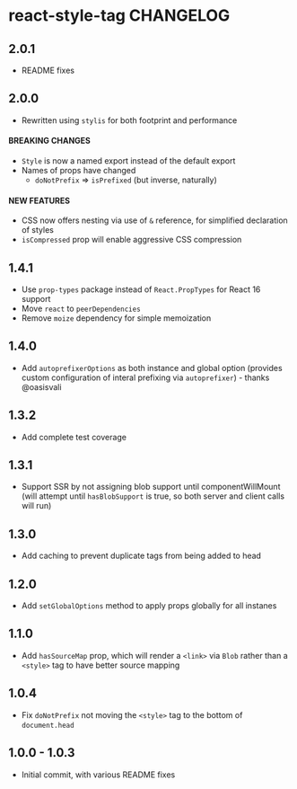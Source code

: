# react-style-tag CHANGELOG

## 2.0.1

* README fixes

## 2.0.0

* Rewritten using `stylis` for both footprint and performance

#### BREAKING CHANGES

* `Style` is now a named export instead of the default export
* Names of props have changed
  * `doNotPrefix` => `isPrefixed` (but inverse, naturally)

#### NEW FEATURES

* CSS now offers nesting via use of `&` reference, for simplified declaration of styles
* `isCompressed` prop will enable aggressive CSS compression

## 1.4.1

* Use `prop-types` package instead of `React.PropTypes` for React 16 support
* Move `react` to `peerDependencies`
* Remove `moize` dependency for simple memoization

## 1.4.0

* Add `autoprefixerOptions` as both instance and global option (provides custom configuration of interal prefixing via `autoprefixer`) - thanks @oasisvali

## 1.3.2

* Add complete test coverage

## 1.3.1

* Support SSR by not assigning blob support until componentWillMount (will attempt until `hasBlobSupport` is true, so both server and client calls will run)

## 1.3.0

* Add caching to prevent duplicate tags from being added to head

## 1.2.0

* Add `setGlobalOptions` method to apply props globally for all instanes

## 1.1.0

* Add `hasSourceMap` prop, which will render a `<link>` via `Blob` rather than a `<style>` tag to have better source mapping

## 1.0.4

* Fix `doNotPrefix` not moving the `<style>` tag to the bottom of `document.head`

## 1.0.0 - 1.0.3

* Initial commit, with various README fixes
